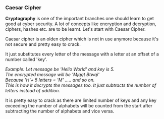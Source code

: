 ### Caesar Cipher

__Cryptography__ is one of the important branches one should learn to get good at cyber security. A lot of concepts like encryption and decryption, ciphers, hashes etc. are to be learnt.
Let's start with Caesar Cipher.

Caesar cipher is an olden cipher which is not in use anymore because it's not secure and pretty easy to crack.

It just substitutes every letter of the message with a letter at an offset of a number called 'key'. 

*Example:
Let message be 'Hello World' and key is 5.    
The encrypted message will be 'Mjqqt Btwqi'    
Because 'H'+ 5 letters = 'M' ..... and so on.    
This is how it decrypts the messages too. It just subtracts the number of letters instead of addition.*    

It is pretty easy to crack as there are limited number of keys and any key exceeding the number of alphabets will be counted from the start after subtracting the number of alphabets and vice versa.
